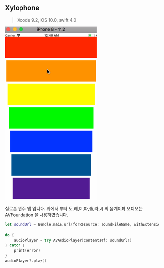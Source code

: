 ## Xylophone
> Xcode 9.2, iOS 10.0, swift 4.0

<img src="/Img/Project/xylophone.gif" title="Xylophone" width="300px" float="center">

실로폰 연주 앱 입니다. 위에서 부터 도,레,미,파,솔,라,시 의 음계이며
오디오는 AVFoundation 을 사용하였습니다.

```swift
let soundUrl = Bundle.main.url(forResource: soundFileName, withExtension: "wav")

do {
    audioPlayer = try AVAudioPlayer(contentsOf: soundUrl!)
} catch {
    print(error)
}
audioPlayer?.play()
```
